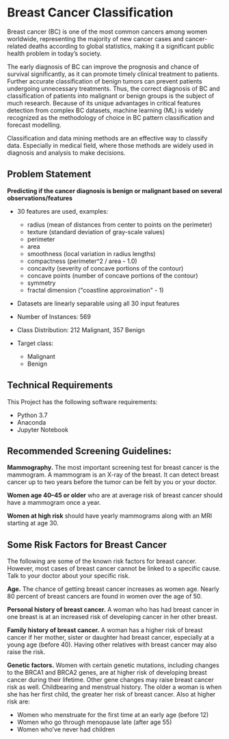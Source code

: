 # Breast Cancer Classification
Breast cancer (BC) is one of the most common cancers among women worldwide, representing the majority of new cancer cases and cancer-related deaths according to global statistics, making it a significant public health problem in today’s society.

The early diagnosis of BC can improve the prognosis and chance of survival significantly, as it can promote timely clinical treatment to patients. Further accurate classification of benign tumors can prevent patients undergoing unnecessary treatments. Thus, the correct diagnosis of BC and classification of patients into malignant or benign groups is the subject of much research. Because of its unique advantages in critical features detection from complex BC datasets, machine learning (ML) is widely recognized as the methodology of choice in BC pattern classification and forecast modelling.

Classification and data mining methods are an effective way to classify data. Especially in medical field, where those methods are widely used in diagnosis and analysis to make decisions.

## Problem Statement


__Predicting if the cancer diagnosis is benign or malignant based on several observations/features__
- 30 features are used, examples:
  -  radius (mean of distances from center to points on the perimeter)
  -  texture (standard deviation of gray-scale values)
  -  perimeter
  -  area
  -  smoothness (local variation in radius lengths)
  -  compactness (perimeter^2 / area - 1.0)
  -  concavity (severity of concave portions of the contour)
  -  concave points (number of concave portions of the contour)
  -  symmetry 
  -  fractal dimension ("coastline approximation" - 1)

- Datasets are linearly separable using all 30 input features
- Number of Instances: 569
- Class Distribution: 212 Malignant, 357 Benign
- Target class:
  -  Malignant
  -  Benign

## Technical Requirements
This Project has the following software requirements:
- Python 3.7
- Anaconda
- Jupyter Notebook

## Recommended Screening Guidelines:
__Mammography.__ The most important screening test for breast cancer is the mammogram. A mammogram is an X-ray of the breast. It can detect breast cancer up to two years before the tumor can be felt by you or your doctor.

__Women age 40–45 or older__ who are at average risk of breast cancer should have a mammogram once a year.

__Women at high risk__ should have yearly mammograms along with an MRI starting at age 30.

## Some Risk Factors for Breast Cancer
The following are some of the known risk factors for breast cancer. However, most cases of breast cancer cannot be linked to a specific cause. Talk to your doctor about your specific risk.

__Age.__ The chance of getting breast cancer increases as women age. Nearly 80 percent of breast cancers are found in women over the age of 50.

__Personal history of breast cancer.__ A woman who has had breast cancer in one breast is at an increased risk of developing cancer in her other breast.

__Family history of breast cancer.__ A woman has a higher risk of breast cancer if her mother, sister or daughter had breast cancer, especially at a young age (before 40). Having other relatives with breast cancer may also raise the risk.

__Genetic factors.__ Women with certain genetic mutations, including changes to the BRCA1 and BRCA2 genes, are at higher risk of developing breast cancer during their lifetime. Other gene changes may raise breast cancer risk as well.
Childbearing and menstrual history. The older a woman is when she has her first child, the greater her risk of breast cancer. Also at higher risk are:
- Women who menstruate for the first time at an early age (before 12)
- Women who go through menopause late (after age 55)
- Women who’ve never had children
